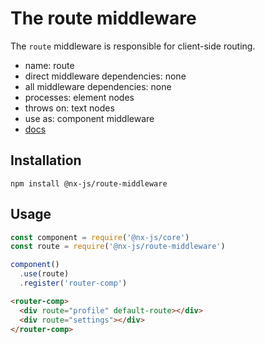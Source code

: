 # The route middleware

The `route` middleware is responsible for client-side routing.

- name: route
- direct middleware dependencies: none
- all middleware dependencies: none
- processes: element nodes
- throws on: text nodes
- use as: component middleware
- [docs](http://nx-framework.com/docs/middlewares/route)

## Installation

`npm install @nx-js/route-middleware`

## Usage

```js
const component = require('@nx-js/core')
const route = require('@nx-js/route-middleware')

component()
  .use(route)
  .register('router-comp')
```

```html
<router-comp>
  <div route="profile" default-route></div>
  <div route="settings"></div>
</router-comp>
```
